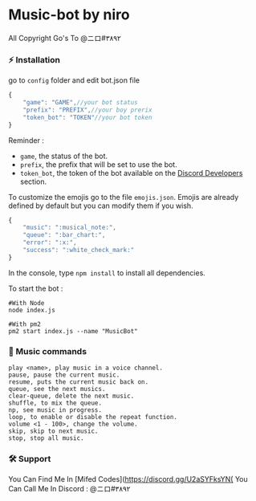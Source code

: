 # Music-bot by niro

All Copyright Go's To @ニロ#٣٨٩٢ 

### ⚡ Installation

go to `config` folder and edit bot.json file

```js
{
    "game": "GAME",//your bot status
    "prefix": "PREFIX",//your boy prerix 
    "token_bot": "TOKEN"//your bot token
}
```

Reminder :

- `game`, the status of the bot.
- `prefix`, the prefix that will be set to use the bot.
- `token_bot`, the token of the bot available on the [Discord Developers](https://discordapp.com/developers/applications) section.

To customize the emojis go to the file `emojis.json`.
Emojis are already defined by default but you can modify them if you wish.

```js
{
    "music": ":musical_note:",
    "queue": ":bar_chart:",
    "error": ":x:",
    "success": ":white_check_mark:"
}
```

In the console, type `npm install` to install all dependencies.

To start the bot :

```
#With Node
node index.js

#With pm2
pm2 start index.js --name "MusicBot"
```

### 🎵 Music commands

```
play <name>, play music in a voice channel.
pause, pause the current music.
resume, puts the current music back on. 
queue, see the next musics.
clear-queue, delete the next music.
shuffle, to mix the queue.
np, see music in progress.
loop, to enable or disable the repeat function.
volume <1 - 100>, change the volume.
skip, skip to next music.
stop, stop all music.

```

### 🛠️ Support

You Can Find Me In [Mifed Codes](https://discord.gg/U2aSYFksYN(
You Can Call Me In Discord : @ニロ#٣٨٩٢ 
